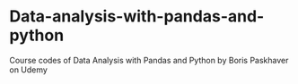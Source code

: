 # Data-analysis-with-pandas-and-python
Course codes of Data Analysis with Pandas and Python by Boris Paskhaver on Udemy
